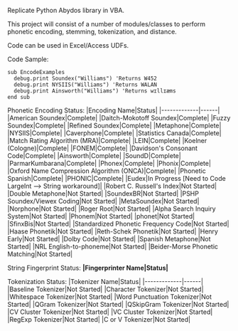 Replicate Python Abydos library in VBA. 

This project will consist of a number of modules/classes to perform phonetic encoding, stemming, tokenization, and distance.

Code can be used in Excel/Access UDFs.

Code Sample:
```
sub EncodeExamples
  debug.print Soundex("Williams") 'Returns W452
  debug.print NYSIIS("Williams") 'Returns WALAN
  debug.print Ainsworth("Williams") 'Returns wɪllɪæms
end sub
```

Phonetic Encoding Status:
|Encoding Name|Status|
|-------------|------|
|American Soundex|Complete|
|Daitch-Mokotoff Soundex|Complete|
|Fuzzy Soundex|Complete|
|Refined Soundex|Complete|
|Metaphone|Complete|
|NYSIIS|Complete|
|Caverphone|Complete|
|Statistics Canada|Complete|
|Match Rating Algorithm (MRA)|Complete|
|LEIN|Complete|
|Koelner (Cologne)|Complete|
|FONEM|Complete|
|Davidson's Consonant Code|Complete|
|Ainsworth|Complete|
|SoundD|Complete|
|ParmarKumbarana|Complete|
|Phonex|Complete|
|Phonix|Complete|
|Oxford Name Compression Algorithm (ONCA)|Complete|
|Phonetic Spanish|Complete|
|PHONIC|Complete|
|Eudex|In Progress [Need to Code LargeInt --> String workaround]|
|Robert C. Russell's Index|Not Started|
|Double Metaphone|Not Started|
|SoundexBR|Not Started|
|PSHP Soundex/Viewex Coding|Not Started|
|MetaSoundex|Not Started|
|Norphone|Not Started|
|Roger Root|Not Started|
|Alpha Search Inquiry System|Not Started|
|Phonem|Not Started|
|phonet|Not Started|
|SfinxBis|Not Started|
|Standardized Phonetic Frequency Code|Not Started|
|Haase Phonetik|Not Started|
|Reth-Schek Phonetik|Not Started|
|Henry Early|Not Started|
|Dolby Code|Not Started|
|Spanish Metaphone|Not Started|
|NRL English-to-phoneme|Not Started|
|Beider-Morse Phonetic Matching|Not Started|

String Fingerprint Status:
**|Fingerprinter Name|Status|**


Tokenization Status:
|Tokenizer Name|Status|
|-------------|------|
|Baseline Tokenizer|Not Started|
|Character Tokenizer|Not Started|
|Whitespace Tokenizer|Not Started|
|Word Punctuation Tokenizer|Not Started|
|QGram Tokenizer|Not Started|
|QSkipGram Tokenizer|Not Started|
|CV Cluster Tokenizer|Not Started|
|VC Cluster Tokenizer|Not Started|
|RegExp Tokenizer|Not Started|
|C or V Tokenizer|Not Started|
